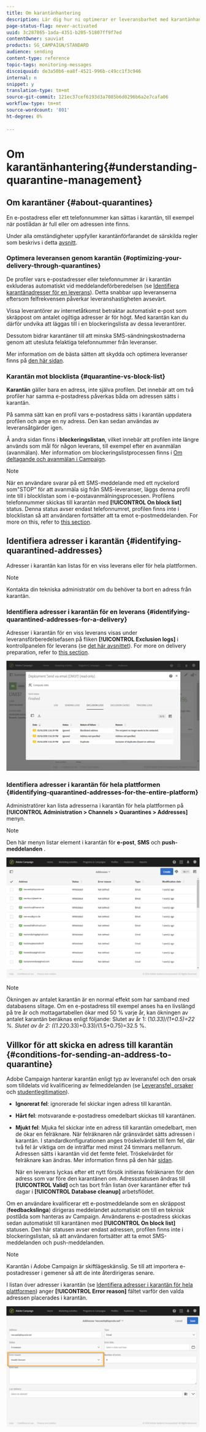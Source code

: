 ```yaml
---
title: Om karantänhantering
description: Lär dig hur ni optimerar er leveransbarhet med karantänhantering.
page-status-flag: never-activated
uuid: 3c287865-1ada-4351-b205-51807ff9f7ed
contentOwner: sauviat
products: SG_CAMPAIGN/STANDARD
audience: sending
content-type: reference
topic-tags: monitoring-messages
discoiquuid: de3a50b6-ea8f-4521-996b-c49cc1f3c946
internal: n
snippet: y
translation-type: tm+mt
source-git-commit: 121ec37cef6193d3a7085b6d0296b6a2e7cafa06
workflow-type: tm+mt
source-wordcount: '801'
ht-degree: 0%

---
```



# Om karantänhantering{#understanding-quarantine-management}

## Om karantäner {#about-quarantines}

En e-postadress eller ett telefonnummer kan sättas i karantän, till exempel när postlådan är full eller om adressen inte finns.

Under alla omständigheter uppfyller karantänförfarandet de särskilda regler som beskrivs i detta [avsnitt](#conditions-for-sending-an-address-to-quarantine).

### Optimera leveransen genom karantän {#optimizing-your-delivery-through-quarantines}

De profiler vars e-postadresser eller telefonnummer är i karantän exkluderas automatiskt vid meddelandeförberedelsen (se [Identifiera karantänadresser för en leverans](#identifying-quarantined-addresses-for-a-delivery)). Detta snabbar upp leveranserna eftersom felfrekvensen påverkar leveranshastigheten avsevärt.

Vissa leverantörer av internetåtkomst betraktar automatiskt e-post som skräppost om antalet ogiltiga adresser är för högt. Med karantän kan du därför undvika att läggas till i en blockeringslista av dessa leverantörer.

Dessutom bidrar karantäner till att minska SMS-sändningskostnaderna genom att utesluta felaktiga telefonnummer från leveranser.

Mer information om de bästa sätten att skydda och optimera leveranser finns på [den här sidan](https://docs.campaign.adobe.com/doc/standard/getting_started/en/ACS_DeliveryBestPractices.html).

### Karantän mot blocklista {#quarantine-vs-block-list}

**Karantän** gäller bara en adress, inte själva profilen. Det innebär att om två profiler har samma e-postadress påverkas båda om adressen sätts i karantän.

På samma sätt kan en profil vars e-postadress sätts i karantän uppdatera profilen och ange en ny adress. Den kan sedan användas av leveransåtgärder igen.

Å andra sidan finns i **blockeringslistan**, vilket innebär att profilen inte längre används som mål för någon leverans, till exempel efter en avanmälan (avanmälan). Mer information om blockeringslistprocessen finns i [Om deltagande och avanmälan i Campaign](../../audiences/using/about-opt-in-and-opt-out-in-campaign.md).

>[!NOTE]
>
>När en användare svarar på ett SMS-meddelande med ett nyckelord som&quot;STOP&quot; för att avanmäla sig från SMS-leveranser, läggs denna profil inte till i blocklistan som i e-postavanmälningsprocessen. Profilens telefonnummer skickas till karantän med **[!UICONTROL On block list]** status. Denna status avser endast telefonnumret, profilen finns inte i blocklistan så att användaren fortsätter att ta emot e-postmeddelanden. For more on this, refer to [this section](../../channels/using/managing-incoming-sms.md#managing-stop-sms).

## Identifiera adresser i karantän {#identifying-quarantined-addresses}

Adresser i karantän kan listas för en viss leverans eller för hela plattformen.

>[!NOTE]
>
>Kontakta din tekniska administratör om du behöver ta bort en adress från karantän.

### Identifiera adresser i karantän för en leverans {#identifying-quarantined-addresses-for-a-delivery}

Adresser i karantän för en viss leverans visas under leveransförberedelsefasen på fliken **[!UICONTROL Exclusion logs]** i kontrollpanelen för leverans (se [det här avsnittet](../../sending/using/monitoring-a-delivery.md#exclusion-logs)). For more on delivery preparation, refer to [this section](../../sending/using/preparing-the-send.md).

![](assets/exclusion_logs.png)

### Identifiera adresser i karantän för hela plattformen {#identifying-quarantined-addresses-for-the-entire-platform}

Administratörer kan lista adresserna i karantän för hela plattformen på **[!UICONTROL Administration > Channels > Quarantines > Addresses]** menyn.

>[!NOTE]
>
>Den här menyn listar element i karantän för **e-post**, **SMS** och **push-meddelanden** .

![](assets/quarantines1.png)

>[!NOTE]
>
>Ökningen av antalet karantän är en normal effekt som har samband med databasens slitage. Om en e-postadress till exempel anses ha en livslängd på tre år och mottagartabellen ökar med 50 % varje år, kan ökningen av antalet karantän beräknas enligt följande: Slutet av år 1: (1*0.33)/(1+0.5)=22 %. Slutet av år 2: ((1.22*0.33)+0.33)/(1.5+0.75)=32.5 %.

## Villkor för att skicka en adress till karantän {#conditions-for-sending-an-address-to-quarantine}

Adobe Campaign hanterar karantän enligt typ av leveransfel och den orsak som tilldelats vid kvalificering av felmeddelanden (se [Leveransfel, orsaker](../../sending/using/understanding-delivery-failures.md#delivery-failure-types-and-reasons) och [studentlegitimation](../../sending/using/understanding-delivery-failures.md#bounce-mail-qualification)).

* **Ignorerat fel**: ignorerade fel skickar ingen adress till karantän.
* **Hårt fel**: motsvarande e-postadress omedelbart skickas till karantänen.
* **Mjukt fel**: Mjuka fel skickar inte en adress till karantän omedelbart, men de ökar en felräknare. När felräknaren når gränsvärdet sätts adressen i karantän. I standardkonfigurationen anges tröskelvärdet till fem fel, där två fel är viktiga om de inträffar med minst 24 timmars mellanrum. Adressen sätts i karantän vid det femte felet. Tröskelvärdet för felräknare kan ändras. Mer information finns på den här [sidan](../../administration/using/configuring-email-channel.md#email-channel-parameters).

   När en leverans lyckas efter ett nytt försök initieras felräknaren för den adress som var före den karantänen om. Adressstatusen ändras till **[!UICONTROL Valid]** och tas bort från listan över karantäner efter två dagar i **[!UICONTROL Database cleanup]** arbetsflödet.

Om en användare kvalificerar ett e-postmeddelande som en skräppost (**feedbackslinga**) dirigeras meddelandet automatiskt om till en teknisk postlåda som hanteras av Campaign. Användarens e-postadress skickas sedan automatiskt till karantänen med **[!UICONTROL On block list]** statusen. Den här statusen avser endast adressen, profilen finns inte i blockeringslistan, så att användaren fortsätter att ta emot SMS-meddelanden och push-meddelanden.

>[!NOTE]
Karantän i Adobe Campaign är skiftlägeskänslig. Se till att importera e-postadresser i gemener så att de inte återdirigeras senare.

I listan över adresser i karantän (se [Identifiera adresser i karantän för hela plattformen](#identifying-quarantined-addresses-for-the-entire-platform)) anger **[!UICONTROL Error reason]** fältet varför den valda adressen placerades i karantän.

![](assets/quarantines2.png)

